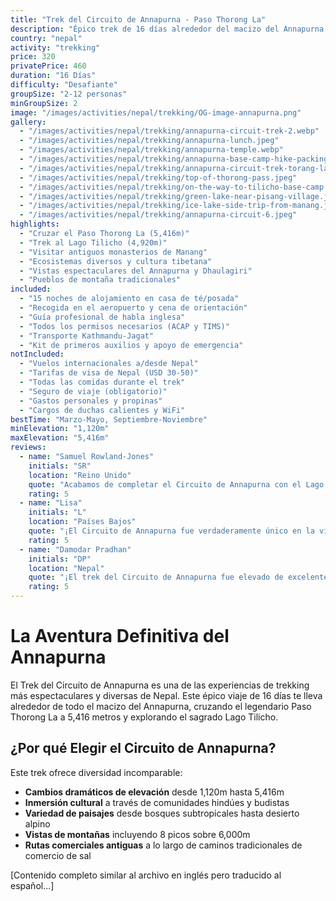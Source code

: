 ```yaml
---
title: "Trek del Circuito de Annapurna - Paso Thorong La"
description: "Épico trek de 16 días alrededor del macizo del Annapurna, cruzando el legendario Paso Thorong La a 5,416m. Experimenta paisajes diversos desde valles subtropicales hasta terreno alpino elevado."
country: "nepal"
activity: "trekking"
price: 320
privatePrice: 460
duration: "16 Días"
difficulty: "Desafiante"
groupSize: "2-12 personas"
minGroupSize: 2
image: "/images/activities/nepal/trekking/OG-image-annapurna.png"
gallery:
  - "/images/activities/nepal/trekking/annapurna-circuit-trek-2.webp"
  - "/images/activities/nepal/trekking/annapurna-lunch.jpeg"
  - "/images/activities/nepal/trekking/annapurna-temple.webp"
  - "/images/activities/nepal/trekking/annapurna-base-camp-hike-packing-list-main-image-hd-op.jpg"
  - "/images/activities/nepal/trekking/annapurna-circuit-trek-torang-la-pass.webp"
  - "/images/activities/nepal/trekking/top-of-thorong-pass.jpeg"
  - "/images/activities/nepal/trekking/on-the-way-to-tilicho-base-camp.jpeg"
  - "/images/activities/nepal/trekking/green-lake-near-pisang-village.jpeg"
  - "/images/activities/nepal/trekking/ice-lake-side-trip-from-manang.jpeg"
  - "/images/activities/nepal/trekking/annapurna-circuit-6.jpeg"
highlights:
  - "Cruzar el Paso Thorong La (5,416m)"
  - "Trek al Lago Tilicho (4,920m)"
  - "Visitar antiguos monasterios de Manang"
  - "Ecosistemas diversos y cultura tibetana"
  - "Vistas espectaculares del Annapurna y Dhaulagiri"
  - "Pueblos de montaña tradicionales"
included:
  - "15 noches de alojamiento en casa de té/posada"
  - "Recogida en el aeropuerto y cena de orientación"
  - "Guía profesional de habla inglesa"
  - "Todos los permisos necesarios (ACAP y TIMS)"
  - "Transporte Kathmandu-Jagat"
  - "Kit de primeros auxilios y apoyo de emergencia"
notIncluded:
  - "Vuelos internacionales a/desde Nepal"
  - "Tarifas de visa de Nepal (USD 30-50)"
  - "Todas las comidas durante el trek"
  - "Seguro de viaje (obligatorio)"
  - "Gastos personales y propinas"
  - "Cargos de duchas calientes y WiFi"
bestTime: "Marzo-Mayo, Septiembre-Noviembre"
minElevation: "1,120m"
maxElevation: "5,416m"
reviews:
  - name: "Samuel Rowland-Jones"
    initials: "SR"
    location: "Reino Unido"
    quote: "Acabamos de completar el Circuito de Annapurna con el Lago Tilicho. ¡Sandip fue increíble! Cada casa de huéspedes superó nuestras expectativas. Marcó el ritmo del trek perfectamente y se aseguró de que nos aclimatáramos de manera segura..."
    rating: 5
  - name: "Lisa"
    initials: "L"
    location: "Países Bajos"
    quote: "¡El Circuito de Annapurna fue verdaderamente único en la vida! Nuestro guía hizo que todo fuera fluido y memorable. Sabe mucho sobre el área y siempre puso nuestra seguridad primero. Gran sentido del humor también..."
    rating: 5
  - name: "Damodar Pradhan"
    initials: "DP"
    location: "Nepal"
    quote: "¡El trek del Circuito de Annapurna fue elevado de excelente a extraordinario! El profundo conocimiento del sendero, las culturas y la seguridad en altitud fue invaluable, especialmente durante el cruce del Paso Thorong La..."
    rating: 5
---
```


# La Aventura Definitiva del Annapurna

El Trek del Circuito de Annapurna es una de las experiencias de trekking más espectaculares y diversas de Nepal. Este épico viaje de 16 días te lleva alrededor de todo el macizo del Annapurna, cruzando el legendario Paso Thorong La a 5,416 metros y explorando el sagrado Lago Tilicho.

## ¿Por qué Elegir el Circuito de Annapurna?

Este trek ofrece diversidad incomparable:
- **Cambios dramáticos de elevación** desde 1,120m hasta 5,416m
- **Inmersión cultural** a través de comunidades hindúes y budistas
- **Variedad de paisajes** desde bosques subtropicales hasta desierto alpino
- **Vistas de montañas** incluyendo 8 picos sobre 6,000m
- **Rutas comerciales antiguas** a lo largo de caminos tradicionales de comercio de sal

[Contenido completo similar al archivo en inglés pero traducido al español...]

